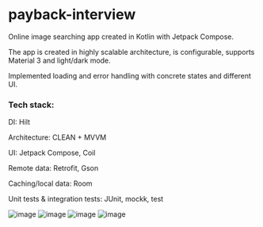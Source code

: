 # payback-interview
Online image searching app created in Kotlin with Jetpack Compose.

The app is created in highly scalable architecture, is configurable, supports Material 3 and light/dark mode. 

Implemented loading and error handling with concrete states and different UI.

### Tech stack:

DI: Hilt

Architecture: CLEAN + MVVM

UI: Jetpack Compose, Coil

Remote data: Retrofit, Gson

Caching/local data: Room

Unit tests & integration tests: JUnit, mockk, test


![image](https://github.com/daddyjasiu/payback-interview/assets/65863073/56b09149-78ed-4bf7-b535-08d4a6079353)
![image](https://github.com/daddyjasiu/payback-interview/assets/65863073/3242d22a-52b4-46c7-85e7-2078830ab084)
![image](https://github.com/daddyjasiu/payback-interview/assets/65863073/b608e545-c0a7-4fd4-89df-b8c84ee0950b)
![image](https://github.com/daddyjasiu/payback-interview/assets/65863073/a596daa9-7f54-42fe-9748-11f240fc3173)

